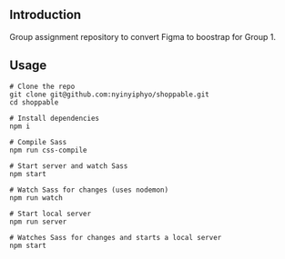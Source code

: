 ## Introduction

Group assignment repository to convert Figma to boostrap for Group 1.

## Usage

```shell
# Clone the repo
git clone git@github.com:nyinyiphyo/shoppable.git
cd shoppable

# Install dependencies
npm i

# Compile Sass
npm run css-compile

# Start server and watch Sass
npm start

# Watch Sass for changes (uses nodemon)
npm run watch

# Start local server
npm run server

# Watches Sass for changes and starts a local server
npm start
```
